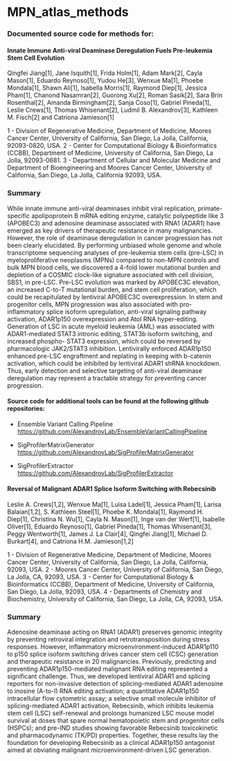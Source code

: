 # MPN_atlas_methods

### Documented source code for methods for:

#### Innate Immune Anti-viral Deaminase Deregulation Fuels Pre-leukemia Stem Cell Evolution

Qingfei Jiang[1], Jane Isquith[1], Frida Holm[1], Adam Mark[2], Cayla Mason[1], Eduardo Reynoso[1], Yudou He[3], Wenxue Ma[1], Phoebe Mondala[1], Shawn Ali[1], Isabella Morris[1], Raymond Diep[1], Jessica Pham[1], Chanond Nasamran[2], Guorong Xu[2], Roman Sasik[2], Sara Brin Rosenthal[2], Amanda Birmingham[2], Sanja Coso[1], Gabriel Pineda[1], Leslie Crews[1], Thomas Whisenant[2], Ludmil B. Alexandrov[3], Kathleen M. Fisch[2] and Catriona Jamieson[1]

1 - Division of Regenerative Medicine, Department of Medicine, Moores Cancer Center, University of California, San Diego, La Jolla, California, 92093-0820, USA.
2 - Center for Computational Biology & Bioinformatics (CCBB), Department of Medicine, University of California, San Diego, La Jolla, 92093-0681.
3 - Department of Cellular and Molecular Medicine and Department of Bioengineering and Moores Cancer Center, University of California, San Diego, La Jolla, California 92093, USA.

### Summary
While innate immune anti-viral deaminases inhibit viral replication, primate-specific apolipoprotein B mRNA editing enzyme, catalytic polypeptide like 3 (APOBEC3) and adenosine deaminase associated with RNA1 (ADAR1) have emerged as key drivers of therapeutic resistance in many malignancies. However, the role of deaminase deregulation in cancer progression has not been clearly elucidated. By performing unbiased whole genome and whole transcriptome sequencing analyses of pre-leukemia stem cells (pre-LSC) in myeloproliferative neoplasms (MPNs) compared to non-MPN controls and bulk MPN blood cells, we discovered a 4-fold lower mutational burden and depletion of a COSMIC clock-like signature associated with cell division, SBS1, in pre-LSC. Pre-LSC evolution was marked by APOBEC3C elevation, an increased C-to-T mutational burden, and stem cell proliferation, which could be recapitulated by lentiviral APOBEC3C overexpression. In stem and progenitor cells, MPN progression was also associated with pro-inflammatory splice isoform upregulation, anti-viral signaling pathway activation, ADAR1p150 overexpression and AtoI RNA hyper-editing. Generation of LSC in acute myeloid leukemia (AML) was associated with ADAR1-mediated STAT3 intronic editing, STAT3b isoform switching, and increased phospho- STAT3 expression, which could be reversed by pharmacologic JAK2/STAT3 inhibition. Lentivirally enforced ADAR1p150 enhanced pre-LSC engraftment and replating in keeping with b-catenin activation, which could be inhibited by lentiviral ADAR1 shRNA knockdown. Thus, early detection and selective targeting of anti-viral deaminase deregulation may represent a tractable strategy for preventing cancer progression.

#### Source code for additional tools can be found at the following github repositories:

* Ensemble Variant Calling Pipeline
  https://github.com/AlexandrovLab/EnsembleVariantCallingPipeline
 
* SigProfilerMatrixGenerator
  https://github.com/AlexandrovLab/SigProfilerMatrixGenerator
 
* SigProfilerExtractor
  https://github.com/AlexandrovLab/SigProfilerExtractor
  
#### Reversal of Malignant ADAR1 Splice Isoform Switching with Rebecsinib

Leslie A. Crews[1,2], Wenxue Ma[1], Luisa Ladel[1], Jessica Pham[1], Larisa Balaian[1,2], S. Kathleen Steel[1], Phoebe K. Mondala[1], Raymond H. Diep[1], Christina N. Wu[1], Cayla N. Mason[1], Inge van der Werf[1], Isabelle Oliver[1], Eduardo Reynoso[1], Gabriel Pineda[1], Thomas Whisenant[3], Peggy Wentworth[1], James J. La Clair[4], Qingfei Jiang[1], Michael D. Burkart[4], and Catriona H.M. Jamieson[1,2]

1 - Division of Regenerative Medicine, Department of Medicine, Moores Cancer Center, University of California, San Diego, La Jolla, California, 92093, USA.
2 - Moores Cancer Center, University of California, San Diego, La Jolla, CA, 92093, USA.
3 - Center for Computational Biology & Bioinformatics (CCBB), Department of Medicine, University of California, San Diego, La Jolla, 92093, USA.
4 - Departments of Chemistry and Biochemistry, University of California, San Diego, La Jolla, CA, 92093, USA.

### Summary
Adenosine deaminase acting on RNA1 (ADAR1) preserves genomic integrity by preventing retroviral integration and retrotransposition during stress responses. However, inflammatory microenvironment-induced ADAR1p110 to p150 splice isoform switching drives cancer stem cell (CSC) generation and therapeutic resistance in 20 malignancies. Previously, predicting and preventing ADAR1p150-mediated malignant RNA editing represented a significant challenge. Thus, we developed lentiviral ADAR1 and splicing reporters for non-invasive detection of splicing-mediated ADAR1 adenosine to inosine (A-to-I) RNA editing activation; a quantitative ADAR1p150 intracellular flow cytometric assay; a selective small molecule inhibitor of splicing-mediated ADAR1 activation, Rebecsinib, which inhibits leukemia stem cell (LSC) self-renewal and prolongs humanized LSC mouse model survival at doses that spare normal hematopoietic stem and progenitor cells (HSPCs); and pre-IND studies showing favorable Rebecsinib toxicokinetic and pharmacodynamic (TK/PD) properties. Together, these results lay the foundation for developing Rebecsinib as a clinical ADAR1p150 antagonist aimed at obviating malignant microenvironment-driven LSC generation.

